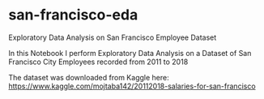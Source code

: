 # san-francisco-eda
Exploratory Data Analysis on San Francisco Employee Dataset

In this Notebook I perform Exploratory Data Analysis on a Dataset of San Francisco City Employees recorded from 2011 to 2018

The dataset was downloaded from Kaggle here: https://www.kaggle.com/mojtaba142/20112018-salaries-for-san-francisco
